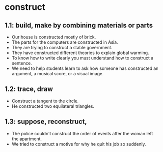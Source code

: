 # construct
## 1.1: build, make by combining materials or parts

  *  Our house is constructed mostly of brick.
  *  The parts for the computers are constructed in Asia.
  *  They are trying to construct a stable government.
  *  They have constructed different theories to explain global warming.
  *  To know how to write clearly you must understand how to construct a sentence.
  *  We need to help students learn to ask how someone has constructed an argument, a musical score, or a visual image.

## 1.2: trace, draw

  *  Construct a tangent to the circle.
  *  He constructed two equilateral triangles.

## 1.3: suppose, reconstruct,

  *  The police couldn't construct the order of events after the woman left the apartment.
  *  We tried to construct a motive for why he quit his job so suddenly.
